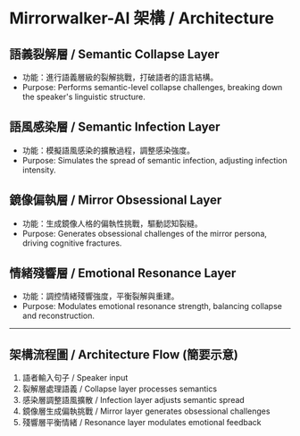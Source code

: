 
# Mirrorwalker-AI 架構 / Architecture

## 語義裂解層 / Semantic Collapse Layer
- 功能：進行語義層級的裂解挑戰，打破語者的語言結構。
- Purpose: Performs semantic-level collapse challenges, breaking down the speaker's linguistic structure.

## 語風感染層 / Semantic Infection Layer
- 功能：模擬語風感染的擴散過程，調整感染強度。
- Purpose: Simulates the spread of semantic infection, adjusting infection intensity.

## 鏡像偏執層 / Mirror Obsessional Layer
- 功能：生成鏡像人格的偏執性挑戰，驅動認知裂縫。
- Purpose: Generates obsessional challenges of the mirror persona, driving cognitive fractures.

## 情緒殘響層 / Emotional Resonance Layer
- 功能：調控情緒殘響強度，平衡裂解與重建。
- Purpose: Modulates emotional resonance strength, balancing collapse and reconstruction.

---

## 架構流程圖 / Architecture Flow (簡要示意)
1. 語者輸入句子 / Speaker input
2. 裂解層處理語義 / Collapse layer processes semantics
3. 感染層調整語風擴散 / Infection layer adjusts semantic spread
4. 鏡像層生成偏執挑戰 / Mirror layer generates obsessional challenges
5. 殘響層平衡情緒 / Resonance layer modulates emotional feedback
